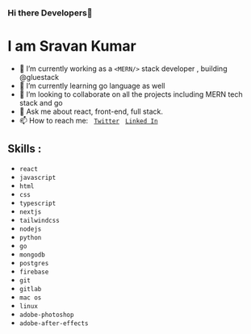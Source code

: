 ### Hi there  Developers👋
<h1>I am <b>Sravan Kumar</b></h1>

- 🔭 I’m currently working as a `<MERN/>` stack developer , building @gluestack
- 🌱 I’m currently learning go language as well
- 👯 I’m looking to collaborate on all the projects including MERN tech stack and go 
- 💬 Ask me about react, front-end, full stack.
- 📫 How to reach me:  <span>&nbsp;<span/> <a href="https://twitter.com/sra1z" target="_blank">`Twitter`</a> <span>&nbsp;<span/> <a href="https://www.linkedin.com/in/sravan-kumar-a73498211/" target="_blank">`Linked In`</a>

 <h2>Skills : </h2>
 
- `react`
- `javascript` 
- `html`
- `css`
- `typescript`
- `nextjs`
- `tailwindcss`
- `nodejs`
- `python`
- `go`
- `mongodb`
- `postgres`
- `firebase`
- `git`
- `gitlab`
- `mac os`
- `linux`
- `adobe-photoshop`
- `adobe-after-effects`
  
